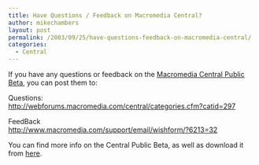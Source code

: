 ```yaml
---
title: Have Questions / Feedback on Macromedia Central?
author: mikechambers
layout: post
permalink: /2003/09/25/have-questions-feedback-on-macromedia-central/
categories:
  - Central
---
```



If you have any questions or feedback on the [Macromedia Central Public Beta][1], you can post them to:

Questions:  
<http://webforums.macromedia.com/central/categories.cfm?catid=297>

FeedBack  
<http://www.macromedia.com/support/email/wishform/?6213=32>

You can find more info on the Central Public Beta, as well as download it from [here][1].

 [1]: http://www.macromedia.com/go/central/